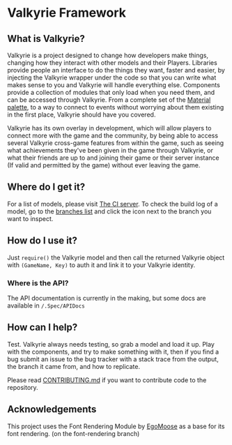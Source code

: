 # Valkyrie Framework
## What is Valkyrie?
Valkyrie is a project designed to change how developers make things, changing how they interact with other models and their Players. 
Libraries provide people an interface to do the things they want, faster and easier, by injecting the Valkyrie wrapper under the code so that you can write what makes sense to you and Valkyrie will handle everything else. 
Components provide a collection of modules that only load when you need them, and can be accessed through Valkyrie. From a complete set of the [Material palette](https://www.google.com/design/spec/style/color.html), to a way to connect to events without worrying about them existing in the first place, Valkyrie should have you covered. 

Valkyrie has its own overlay in development, which will allow players to connect more with the game and the community, by being able to access several Valkyrie cross-game features from within the game, such as seeing what achievements they've been given in the game through Valkyrie, or what their friends are up to and joining their game or their server instance (If valid and permitted by the game) without ever leaving the game.

## Where do I get it?
For a list of models, please visit [The CI server](https://ci.crescentcode.net/models).
To check the build log of a model, go to the [branches list](https://github.com/ValkyrieRBXL/ValkyrieFramework/branches) and click the icon next to the branch you want to inspect.

## How do I use it?
Just `require()` the Valkyrie model and then call the returned Valkyrie object with `(GameName, Key)` to auth it and link it to your Valkyrie identity.

### Where is the API?
The API documentation is currently in the making, but some docs are available in `/.Spec/APIDocs`

## How can I help?
Test. Valkyrie always needs testing, so grab a model and load it up. Play with the components, and try to make something with it, then if you find a bug submit an issue to the bug tracker with a stack trace from the output, the branch it came from, and how to replicate.

Please read [CONTRIBUTING.md](https://github.com/ValkyrieRBXL/ValkyrieFramework/blob/bleeding-edge/CONTRIBUTING.md) if you want to contribute code to the repository.

## Acknowledgements
This project uses the Font Rendering Module by [EgoMoose](http://www.roblox.com/users/2155311/profile) as a base for its font rendering. (on the font-rendering branch)
